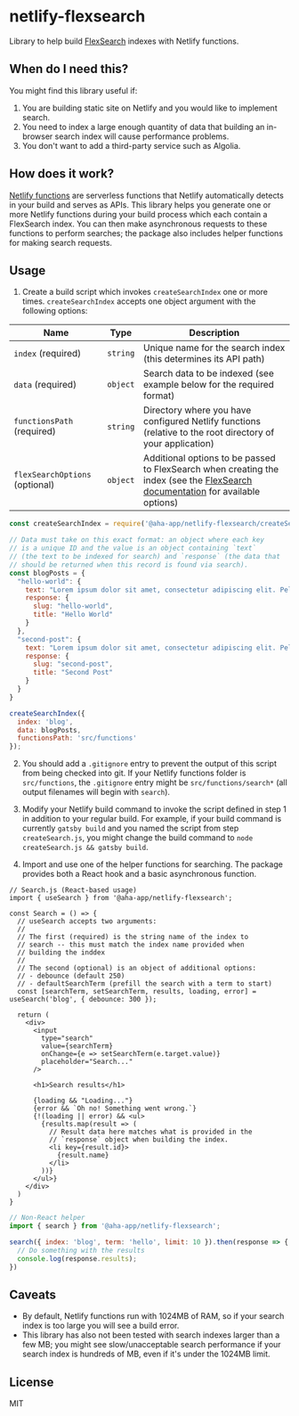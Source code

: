 # netlify-flexsearch

Library to help build [FlexSearch](https://github.com/nextapps-de/flexsearch) indexes with Netlify functions.

## When do I need this?

You might find this library useful if:

1. You are building static site on Netlify and you would like to implement search.
2. You need to index a large enough quantity of data that building an in-browser search index will cause performance problems.
3. You don't want to add a third-party service such as Algolia.

## How does it work?

[Netlify functions](https://www.netlify.com/products/functions) are serverless functions that Netlify automatically detects in your build and serves as APIs. This library helps you generate one or more Netlify functions during your build process which each contain a FlexSearch index. You can then make asynchronous requests to these functions to perform searches; the package also includes helper functions for making search requests.

## Usage

1. Create a build script which invokes `createSearchIndex` one or more times. `createSearchIndex` accepts one object argument with the following options:

| Name | Type | Description |
| --- | --- | --- |
| `index` (required) | `string` | Unique name for the search index (this determines its API path) |
| `data` (required) | `object` | Search data to be indexed (see example below for the required format) |
| `functionsPath` (required) | `string` | Directory where you have configured Netlify functions (relative to the root directory of your application) |
| `flexSearchOptions` (optional) | `object` | Additional options to be passed to FlexSearch when creating the index (see the [FlexSearch documentation](https://github.com/nextapps-de/flexsearch#flexsearch.create) for available options) |

```javascript
const createSearchIndex = require('@aha-app/netlify-flexsearch/createSearchIndex');

// Data must take on this exact format: an object where each key
// is a unique ID and the value is an object containing `text`
// (the text to be indexed for search) and `response` (the data that
// should be returned when this record is found via search).
const blogPosts = {
  "hello-world": {
    text: "Lorem ipsum dolor sit amet, consectetur adipiscing elit. Pellentesque augue odio, accumsan eu turpis et, fermentum pellentesque justo.",
    response: {
      slug: "hello-world",
      title: "Hello World"
    }
  },
  "second-post": {
    text: "Lorem ipsum dolor sit amet, consectetur adipiscing elit. Pellentesque augue odio, accumsan eu turpis et, fermentum pellentesque justo.",
    response: {
      slug: "second-post",
      title: "Second Post"
    }
  }
}

createSearchIndex({
  index: 'blog',
  data: blogPosts,
  functionsPath: 'src/functions'
});
```

2. You should add a `.gitignore` entry to prevent the output of this script from being checked into git. If your Netlify functions folder is `src/functions`, the `.gitignore` entry might be `src/functions/search*` (all output filenames will begin with `search`).

3. Modify your Netlify build command to invoke the script defined in step 1 in addition to your regular build. For example, if your build command is currently `gatsby build` and you named the script from step ` createSearch.js`, you might change the build command to `node createSearch.js && gatsby build`.

4. Import and use one of the helper functions for searching. The package provides both a React hook and a basic asynchronous function.

```
// Search.js (React-based usage)
import { useSearch } from '@aha-app/netlify-flexsearch';

const Search = () => {
  // useSearch accepts two arguments:
  // 
  // The first (required) is the string name of the index to
  // search -- this must match the index name provided when
  // building the inddex
  // 
  // The second (optional) is an object of additional options:
  // - debounce (default 250)
  // - defaultSearchTerm (prefill the search with a term to start)
  const [searchTerm, setSearchTerm, results, loading, error] = useSearch('blog', { debounce: 300 });

  return (
    <div>
      <input
        type="search"
        value={searchTerm}
        onChange={e => setSearchTerm(e.target.value)}
        placeholder="Search..."
      />

      <h1>Search results</h1>

      {loading && "Loading..."}
      {error && `Oh no! Something went wrong.`}
      {!(loading || error) && <ul>
        {results.map(result => (
          // Result data here matches what is provided in the
          // `response` object when building the index.
          <li key={result.id}>
            {result.name}
          </li>
        ))}
      </ul>}
    </div>
  )
}
```

```javascript
// Non-React helper
import { search } from '@aha-app/netlify-flexsearch';

search({ index: 'blog', term: 'hello', limit: 10 }).then(response => {
  // Do something with the results
  console.log(response.results);
})
```

## Caveats

* By default, Netlify functions run with 1024MB of RAM, so if your search index is too large you will see a build error.
* This library has also not been tested with search indexes larger than a few MB; you might see slow/unacceptable search performance if your search index is hundreds of MB, even if it's under the 1024MB limit.

## License

MIT
